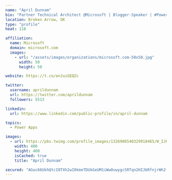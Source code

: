 ```yaml
---
name: "April Dunnam"
bio: "Partner Technical Architect @Microsoft | Blogger-Speaker | #PowerApps, #PowerAutomate, #Office365, #SharePoint | #WIT | #Karaoke Queen"
location: Broken Arrow, OK
type: "profile"
heat: 118

affiliation:
  name: Microsoft
  domain: microsoft.com
  images:
    - url: "/assets/images/organizations/microsoft.com-50x50.jpg"
      width: 50
      height: 50

website: https://t.co/enJuiGEQZc

twitter:
  username: aprildunnam
  url: https://twitter.com/aprildunnam
  followers: 5513

linkedin:
  url: https://www.linkedin.com/public-profile/in/april-dunnam

topics:
  - Power Apps

images:
  - url: https://pbs.twimg.com/profile_images/1326986540329918465/W_IJ6Ih2_400x400.jpg
    width: 400
    height: 400
    isCached: true
    title: "April Dunnam"

secured: "AGuc66UkhQtcI0TXh2wI0kmeTDUkGeUM1iWwOuwygcSRTqn2HIJbRfnjrWh2fbPDK2+qAZGhARBkf+cBWNbepc3M5/3G/97pBQz2yvWONxFPxnCGkKO0eqkVMZMe+6DuTdlnI4PdDGLA75gz9EDoLPb4iSMkP8YOgf+3T4GG/M9nmzn+/kUO+2LvKOvVpwuEJXhnMSmCNoYivs9iglHWNMswk+V1UxB46iqH7WhhD8tMbdunsUWVhWUHAOtA/TM12p8EU6yYPRk0Xb/6TuYm130K6fyyHmZOMU9FY52lgiO33xNB7THvUBxB8gEljYuOszARtychFshk/QH7VCjj838ch4BqL3Fl7UfyQhjcg5mk/PTHm+Zj0QQxIeS7n/CWXLee8xDMU592QEiqVexHG/A6V705Pjgscazhn899Yv8=;3GOddLMJLEX7n+QyhLnw4Q=="
---
```



